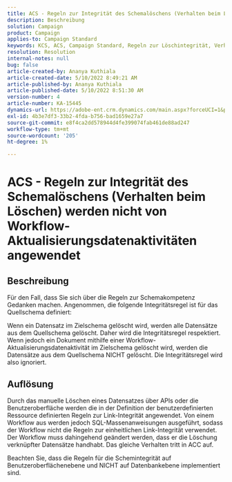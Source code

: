 ```yaml
---
title: ACS - Regeln zur Integrität des Schemalöschens (Verhalten beim Löschen) werden nicht von Workflow-Aktualisierungsdatenaktivitäten angewendet
description: Beschreibung
solution: Campaign
product: Campaign
applies-to: Campaign Standard
keywords: KCS, ACS, Campaign Standard, Regeln zur Löschintegrität, Verhalten bei Löschung, Workflow, Daten aktualisieren
resolution: Resolution
internal-notes: null
bug: false
article-created-by: Ananya Kuthiala
article-created-date: 5/10/2022 8:49:21 AM
article-published-by: Ananya Kuthiala
article-published-date: 5/10/2022 8:51:30 AM
version-number: 4
article-number: KA-15445
dynamics-url: https://adobe-ent.crm.dynamics.com/main.aspx?forceUCI=1&pagetype=entityrecord&etn=knowledgearticle&id=01894013-3ed0-ec11-a7b5-0022480a8e40
exl-id: 4b3e7df3-33b2-4fda-b756-bad1659e27a7
source-git-commit: e8f4ca2dd578944d4fe399074fab461de88ad247
workflow-type: tm+mt
source-wordcount: '205'
ht-degree: 1%

---
```


# ACS - Regeln zur Integrität des Schemalöschens (Verhalten beim Löschen) werden nicht von Workflow-Aktualisierungsdatenaktivitäten angewendet

## Beschreibung


Für den Fall, dass Sie sich über die Regeln zur Schemakompetenz Gedanken machen. Angenommen, die folgende Integritätsregel ist für das Quellschema definiert:



Wenn ein Datensatz im Zielschema gelöscht wird, werden alle Datensätze aus dem Quellschema gelöscht. Daher wird die Integritätsregel respektiert. Wenn jedoch ein Dokument mithilfe einer Workflow-Aktualisierungsdatenaktivität im Zielschema gelöscht wird, werden die Datensätze aus dem Quellschema NICHT gelöscht. Die Integritätsregel wird also ignoriert.


## Auflösung


Durch das manuelle Löschen eines Datensatzes über APIs oder die Benutzeroberfläche werden die in der Definition der benutzerdefinierten Ressource definierten Regeln zur Link-Integrität angewendet. Von einem Workflow aus werden jedoch SQL-Massenanweisungen ausgeführt, sodass der Workflow nicht die Regeln zur einheitlichen Link-Integrität verwendet. Der Workflow muss dahingehend geändert werden, dass er die Löschung verknüpfter Datensätze handhabt. Das gleiche Verhalten tritt in ACC auf.

Beachten Sie, dass die Regeln für die Schemintegrität auf Benutzeroberflächenebene und NICHT auf Datenbankebene implementiert sind.
